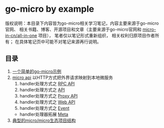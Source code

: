 # go-micro by example
版权说明：本目录下内容皆为go-micro相关学习笔记，内容主要来源于go-micro官网、
相关书籍、博客、开源项目和文章（主要来源于go-micro官网和
[micro-in-cn/all-in-one](https://github.com/micro-in-cn/all-in-one) 项目），
笔者仅以笔记形式重新组织，
相关权利归原项目作者所有；
在具体笔记页中可能不对笔记来源再行说明。
  
 
## 目录
1. [一个简单的go-micro示例](./greeterservice)
0. [micro api](./micro-api)  以HTTP方式把外界请求映射到本地微服务    
    1. handler处理方式之 [RPC API](./micro-api/rpc-api)    
    0. handler处理方式之 [API](/go-micro-by-example/micro-api/api)
    0. handler处理方式之 [Proxy API](/go-micro-by-example/micro-api/proxy-api)
    0. handler处理方式之 [Web API](/go-micro-by-example/micro-api/web-api)
    0. handler处理方式之 [Event](/go-micro-by-example/micro-api/event)
    - handler处理器拓展 [Meta](/go-micro-by-example/micro-api/meta)
0. [典型的micro/micro生态项目结构](/go-micro-by-example/go-micro-project-tree.md)    
